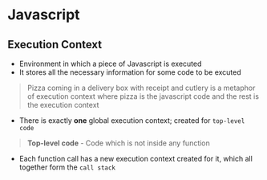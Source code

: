 # **Javascript**

## **Execution Context**

* Environment in which a piece of Javascript is executed
* It stores all the necessary information for some code to be excuted

> Pizza coming in a delivery box with receipt and cutlery is a metaphor of execution context where pizza is the javascript code and the rest is the execution context

* There is exactly **one** global execution context; created for `top-level code`

> **Top-level code** - Code which is not inside any function

* Each function call has a new execution context created for it, which all together form the `call stack`